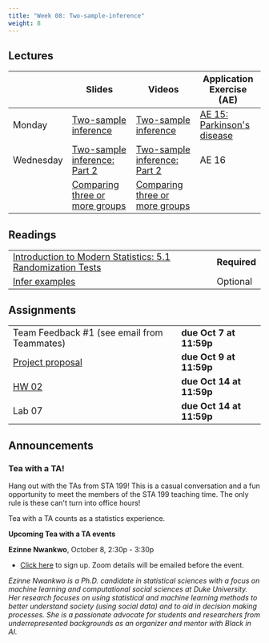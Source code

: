 ```yaml
---
title: "Week 08: Two-sample-inference"
weight: 8
---
```


<style>
table {
font-size: 18px;
}

</style>

## Lectures

|           | Slides                   | Videos | Application Exercise (AE) |
|-----------|--------------------------|--------|--------|
| Monday    | [Two-sample inference](https://sta199-fa20-002.netlify.app/slides/15-two-samp-inference.html) | [Two-sample inference](https://warpwire.duke.edu/w/b5QEAA/) | [AE 15: Parkinson's disease](https://sta199-fa20-002.netlify.app/appex/appex15-pd.html)|
| Wednesday |  [Two-sample inference: Part 2](https://sta199-fa20-002.netlify.app/slides/16-two-samp-inference-pt2.html)|  [Two-sample inference: Part 2](https://warpwire.duke.edu/w/KZcEAA/) | AE 16 |
|  |  [Comparing three or more groups](https://sta199-fa20-002.netlify.app/slides/16-chi-sq.html) |  [Comparing three or more groups](https://warpwire.duke.edu/w/HZcEAA/) ||

## Readings

|            |   |
|------------|---|
|[Introduction to Modern Statistics: 5.1 Randomization Tests](https://openintro-ims.netlify.app/intro-stat-inference.html#inf-rand)| **Required**   |
|[Infer examples](https://infer.netlify.app/articles/observed_stat_examples.html) | Optional  |


## Assignments

|                        |   |
|------------------------|---|
| Team Feedback #1 (see email from Teammates) | **due Oct 7 at 11:59p** |
| [Project proposal](https://sta199-fa20-002.netlify.app/project/#project-proposal) | **due Oct 9 at 11:59p** |
| [HW 02](https://sta199-fa20-002.netlify.app/hw/hw-02.html) | **due Oct 14 at 11:59p** |
| Lab 07 | **due Oct 14 at 11:59p** |


## Announcements

### Tea with a TA!

Hang out with the TAs from STA 199! This is a casual conversation and a fun opportunity to meet the members of the STA 199 teaching time. The only rule is these can't turn into office hours! 

Tea with a TA counts as a statistics experience.

**Upcoming Tea with a TA events**

**Ezinne Nwankwo**, October 8, 2:30p - 3:30p
- [Click here](https://forms.gle/EPdQBFigj93JYTET7) to sign up. Zoom details will be emailed before the event.
  
*Ezinne Nwankwo is a Ph.D. candidate in statistical sciences with a focus on machine learning and computational social sciences at Duke University. Her research focuses on using statistical and machine learning methods to better understand society (using social data) and to aid in decision making processes. She is a passionate advocate for students and researchers from underrepresented backgrounds as an organizer and mentor with Black in AI.*





